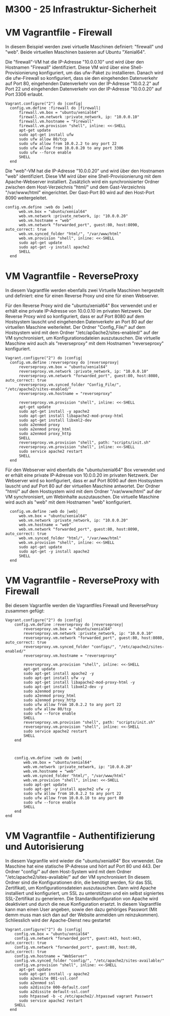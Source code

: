 M300 - 25 Infrastruktur-Sicherheit
===

VM Vagrantfile - Firewall
===
In diesem Beispiel werden zwei virtuelle Maschinen definiert: "firewall" und "web". Beide virtuellen Maschinen basieren auf Ubuntu "Xenial64".

Die "firewall"-VM hat die IP-Adresse "10.0.0.10" und wird über den Hostnamen "Firewall" identifiziert. Diese VM wird über eine Shell-Provisionierung konfiguriert, um das ufw-Paket zu installieren. Danach wird die ufw-Firewall so konfiguriert, dass sie den eingehenden Datenverkehr auf Port 80, eingehenden Datenverkehr von der IP-Adresse "10.0.2.2" auf Port 22 und eingehenden Datenverkehr von der IP-Adresse "10.0.0.20" auf Port 3306 erlaubt.
```
Vagrant.configure("2") do |config|
  config.vm.define :firewall do |firewall|
      firewall.vm.box = "ubuntu/xenial64"
      firewall.vm.network :private_network, ip: "10.0.0.10"
      firewall.vm.hostname = "Firewall"
      firewall.vm.provision "shell", inline: <<-SHELL
      apt-get update
      sudo apt-get install ufw
      sudo ufw allow 80/tcp
      sudo ufw allow from 10.0.2.2 to any port 22
      sudo ufw allow from 10.0.0.20 to any port 3306
      sudo ufw --force enable
      SHELL
  end
```

Die "web"-VM hat die IP-Adresse "10.0.0.20" und wird über den Hostnamen "web" identifiziert. Diese VM wird über eine Shell-Provisionierung mit dem Apache-Webserver installiert. Zusätzlich wird ein synchronisierter Ordner zwischen dem Host-Verzeichnis "html/" und dem Gast-Verzeichnis "/var/www/html" eingerichtet. Der Gast-Port 80 wird auf den Host-Port 8090 weitergeleitet.
```
config.vm.define :web do |web|
      web.vm.box = "ubuntu/xenial64"
      web.vm.network :private_network, ip: "10.0.0.20"
      web.vm.hostname = "web"
      web.vm.network "forwarded_port", guest:80, host:8090, auto_correct: true
      web.vm.synced_folder "html/", "/var/www/html"
      web.vm.provision "shell", inline: <<-SHELL
      sudo apt-get update
      sudo apt-get -y install apache2 
      SHELL
  end
```

VM Vagrantfile - ReverseProxy
===
In diesem Vagrantfile werden ebenfalls zwei Virtuelle Maschinen hergestellt und definiert: eine für einen Reverse Proxy und eine für einen Webserver.

Für den Reverse Proxy wird die "ubuntu/xenial64" Box verwendet und er erhält eine private IP-Adresse von 10.0.0.10 im privaten Netzwerk. Der Reverse Proxy wird so konfiguriert, dass er auf Port 8080 auf dem Hostsystem lauscht und eingehenden Datenverkehr an Port 80 auf der virtuellen Maschine weiterleitet. Der Ordner "Config_File/" auf dem Hostsystem wird mit dem Ordner "/etc/ap0ache2/sites-enabled/" auf der VM synchronisiert, um Konfigurationsdateien auszutauschen. Die virtuelle Maschine wird auch als "reverseproxy" mit dem Hostnamen "reverseproxy" konfiguriert.
```
Vagrant.configure("2") do |config|
  config.vm.define :reverseproxy do |reverseproxy|
      reverseproxy.vm.box = "ubuntu/xenial64"
      reverseproxy.vm.network :private_network, ip: "10.0.0.10"
      reverseproxy.vm.network "forwarded_port", guest:80, host:8080, auto_correct: true
      reverseproxy.vm.synced_folder "Config_File/", "/etc/apache2/sites-enabled/"
      reverseproxy.vm.hostname = "reverseproxy"

      reverseproxy.vm.provision "shell", inline: <<-SHELL
      apt-get update
      sudo apt-get install -y apache2
      sudo apt-get install libapache2-mod-proxy-html
      sudo apt-get install libxml2-dev
      sudo a2enmod proxy
      sudo a2enmod proxy_html
      sudo a2enmod proxy_http
      SHELL
      reverseproxy.vm.provision "shell", path: "scripts/init.sh"
      reverseproxy.vm.provision "shell", inline: <<-SHELL
      sudo service apache2 restart
      SHELL
  end
```

Für den Webserver wird ebenfalls die "ubuntu/xenial64" Box verwendet und er erhält eine private IP-Adresse von 10.0.0.20 im privaten Netzwerk. Der Webserver wird so konfiguriert, dass er auf Port 8090 auf dem Hostsystem lauscht und auf Port 80 auf der virtuellen Maschine antwortet. Der Ordner "html/" auf dem Hostsystem wird mit dem Ordner "/var/www/html" auf der VM synchronisiert, um Webinhalte auszutauschen. Die virtuelle Maschine wird auch als "web" mit dem Hostnamen "web" konfiguriert.
```
  config.vm.define :web do |web|
      web.vm.box = "ubuntu/xenial64"
      web.vm.network :private_network, ip: "10.0.0.20"
      web.vm.hostname = "web"
      web.vm.network "forwarded_port", guest:80, host:8090, auto_correct: true
      web.vm.synced_folder "html/", "/var/www/html"
      web.vm.provision "shell", inline: <<-SHELL
      sudo apt-get update
      sudo apt-get -y install apache2 
      SHELL
  end
```

VM Vagrantfile - ReverseProxy with Firewall
===
Bei diesem Vagranfile werden die Vagrantfiles Firewall und ReverseProxy zusammen gefügt:
```
Vagrant.configure("2") do |config|
    config.vm.define :reverseproxy do |reverseproxy|
        reverseproxy.vm.box = "ubuntu/xenial64"
        reverseproxy.vm.network :private_network, ip: "10.0.0.10"
        reverseproxy.vm.network "forwarded_port", guest:80, host:8080, auto_correct: true
        reverseproxy.vm.synced_folder "configs/", "/etc/apache2/sites-enabled/"
        reverseproxy.vm.hostname = "reverseproxy"

        reverseproxy.vm.provision "shell", inline: <<-SHELL
        apt-get update
        sudo apt-get install apache2 -y
        sudo apt-get install ufw -y
        sudo apt-get install libapache2-mod-proxy-html -y
        sudo apt-get install libxml2-dev -y
        sudo a2enmod proxy
        sudo a2enmod proxy_html
        sudo a2enmod proxy_http
        sudo ufw allow from 10.0.2.2 to any port 22
        sudo ufw allow 80/tcp
        sudo ufw --force enable
        SHELL
        reverseproxy.vm.provision "shell", path: "scripts/init.sh"
        reverseproxy.vm.provision "shell", inline: <<-SHELL
        sudo service apache2 restart
        SHELL
    end



    config.vm.define :web do |web|
        web.vm.box = "ubuntu/xenial64"
        web.vm.network :private_network, ip: "10.0.0.20"
        web.vm.hostname = "web"
        web.vm.synced_folder "html/", "/var/www/html"
        web.vm.provision "shell", inline: <<-SHELL
        sudo apt-get update
        sudo apt-get -y install apache2 ufw -y
        sudo ufw allow from 10.0.2.2 to any port 22
        sudo ufw allow from 10.0.0.10 to any port 80
        sudo ufw --force enable
        SHELL
    end
end
```

VM Vagrantfile - Authentifizierung und Autorisierung
===

In diesem Vagranfile wird wieder die "ubuntu/xenial64" Box verwendet. Die Maschine hat eine statische IP-Adresse und hört auf Port 80 und 443. Der Ordner "config/" auf dem Host-System wird mit dem Ordner "/etc/apache2/sites-available/" auf der VM synchronisiert (In diesem Ordner sind die Konfigurationen drin, die benötigt werden, für das SSL Zertifikat), um Konfigurationsdateien auszutauschen. Dann wird Apache installiert und konfiguriert, um SSL zu unterstützen und ein selbst signiertes SSL-Zertifikat zu generieren. Die Standardkonfiguration von Apache wird deaktiviert und durch die neue Konfiguration ersetzt. In diesem Vagrantfile kann man einen User angeben, sowie den dazu gehöriges Passwort (Mit demm muss man sich dan auf der Website anmelden um reinzukommen). Schliesslich wird der Apache-Dienst neu gestartet
```
Vagrant.configure("2") do |config|
    config.vm.box = "ubuntu/xenial64"
    config.vm.network "forwarded_port", guest:443, host:443, auto_correct: true
    config.vm.network "forwarded_port", guest:80, host:80, auto_correct: true
    config.vm.hostname = "WebServer"
    config.vm.synced_folder "config/", "/etc/apache2/sites-available/"
    config.vm.provision "shell", inline: <<-SHELL
      apt-get update
      sudo apt-get install -y apache2
      sudo a2ensite 001-ssl.conf
      sudo a2enmod ssl
      sudo a2dissite 000-default.conf
      sudo a2dissite default-ssl.conf
      sudo htpasswd -b -c /etc/apache2/.htpasswd vagrant Passwort
      sudo service apache2 restart
    SHELL
  end
```